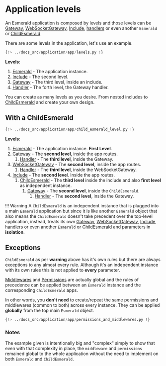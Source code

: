 # Application levels

An Esmerald application is composed by levels and those levels can be [Gateway](../routing/routes.md#gateway),
[WebSocketGateway](../routing/routes.md#websocketgateway), [Include](../routing/routes.md#include),
[handlers](../routing/handlers.md) or even another `Esmerald` or
[ChildEsmerald](../routing/router.md#child-esmerald-application)

There are some levels in the application, let's use an example.

```python
{!> ../docs_src/application/app/levels.py !}
```

**Levels**:

1. [Esmerald](./applications.md) - The application instance.
2. [Include](../routing/routes.md#include) - The second level.
3. [Gateway](../routing/routes.md#gateway) - The third level, inside an include.
4. [Handler](../routing/handlers.md) - The forth level, the Gateway handler.

You can create as many levels as you desire. From nested includes to
[ChildEsmerald](../routing/router.md#child-esmerald-application) and create your own design.

## With a ChildEsmerald

```python hl_lines="50 59"
{!> ../docs_src/application/app/child_esmerald_level.py !}
```

**Levels**:

1. [Esmerald](./applications.md) - The application instance. **First Level**.
2. [Gateway](../routing/routes.md#gateway) - The **second level**, inside the app routes.
    1. [Handler](../routing/handlers.md) - The **third level**, inside the Gateway.
3. [WebSocketGateway](../routing/routes.md#websocketgateway) - The **second level**, inside the app routes.
    1. [Handler](../routing/handlers.md) - The **third level**, inside the WebSocketGateway.
4. [Include](../routing/routes.md#include) - The **second leve**l. Inside the app routes.
    1. [ChildEsmerald](../routing/router.md#child-esmerald-application) - The **third level** inside the include and
also **first level** as independent instance.
        1. [Gateway](../routing/routes.md#gateway) - The **second level**, inside the `ChildEsmerald`.
            1. [Handler](../routing/handlers.md) - The **second level**, inside the Gateway.

!!! Warning
    A `ChildEsmerald` is an independent instance that is plugged into a main `Esmerald` application but since
    it is like another `Esmerald` object that also means the `ChildEsmerald` doesn't take precedent over the top-level
    application, instead, treats its own [Gateway](../routing/routes.md#gateway),
    [WebSocketGateway](../routing/routes.md#websocketgateway), [Include](../routing/routes.md#include),
    [handlers](../routing/handlers.md) or even another `Esmerald` or
    [ChildEsmerald](../routing/router.md#child-esmerald-application) and parameters in **isolation**.

## Exceptions

`ChildEsmerald` as per **warning** above has it's own rules but there are always exceptions to any almost every rule.
Although it's an independent instance with its own rules this is not applied to **every** parameter.

[Middlewares](../middleware/middleware.md) and [Permissions](../permissions.md) are actually global and the rules of
precedence can be applied between an `Esmerald` instance and the corresponding `ChildEsmerald` apps.

In other words, you **don't need** to create/repeat the same permissions and middlewares (common to both) across
every instance. They can be applied **globally** from the top main `Esmerald` object.

```python hl_lines="99-101 108 115 119-120"
{!> ../docs_src/application/app/permissions_and_middlewares.py !}
```

### Notes

The example given is intentionally big and "complex" simply to show that even with that complexity in place,
the `middleware` and `permissions` remained global to the whole application without the need to implement
on both `Esmerald` and `ChildEsmerald`.
